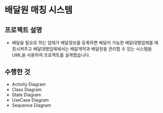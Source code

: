 # 배달원 매칭 시스템

## 프로젝트 설명
- 배달을 필요로 하는 업체가 배달정보를 등록하면 배달이 가능한 배달대행업체를 매칭시켜주고 배달대행업체에서는 배달계약과 배달원을 관리할 수 있는 시스템을 UML을 사용하여 프로젝트를 설계했습니다.

## 수행한 것
- Activity Diagram
- Class Diagram
- State Diagram
- UseCase Diagram
- Sequence Diagram
